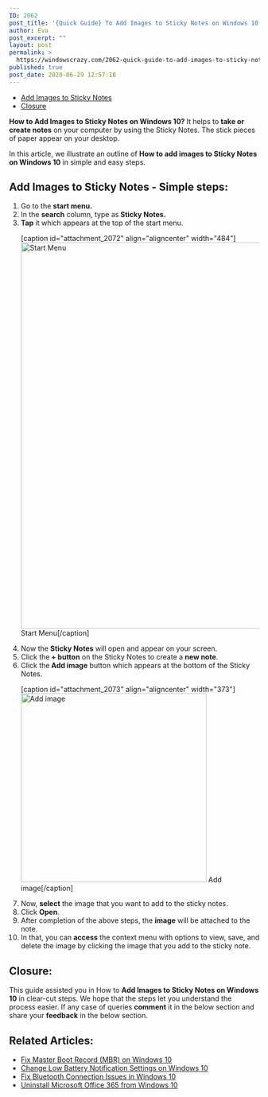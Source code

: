 ```yaml
---
ID: 2062
post_title: '{Quick Guide} To Add Images to Sticky Notes on Windows 10!!'
author: Eva
post_excerpt: ""
layout: post
permalink: >
  https://windowscrazy.com/2062-quick-guide-to-add-images-to-sticky-notes-on-windows-10/
published: true
post_date: 2020-06-29 12:57:18
---
```

<ul class="toc">
 	<li><a href="#1">Add Images to Sticky Notes</a></li>
 	<li><a href="#2">Closure</a></li>
</ul>
<strong><span class="dcap">H</span>ow to Add Images to Sticky Notes on Windows 10? </strong>It helps to <strong>take or create notes</strong> on your computer by using the Sticky Notes. The stick pieces of paper appear on your desktop.

In this article, we illustrate an outline of <strong>How to add images to Sticky Notes on Windows 10</strong> in simple and easy steps.
<h2 id="1">Add Images to Sticky Notes - Simple steps:</h2>
<ol>
 	<li>Go to the <strong>start menu.</strong></li>
 	<li>In the <strong>search</strong> column, type as<strong> Sticky Notes.</strong></li>
 	<li><strong>Tap</strong> it which appears at the top of the start menu.

[caption id="attachment_2072" align="aligncenter" width="484"]<img class="size-full wp-image-2072" src="https://windowscrazy.com/wp-content/uploads/2020/06/explorer_2l8gAAD4kZ.png" alt="Start Menu" width="484" height="777" /> Start Menu[/caption]</li>
 	<li>Now the <strong>Sticky Notes</strong> will open and appear on your screen.</li>
 	<li>Click the<strong> + button</strong> on the Sticky Notes to create a <strong>new note</strong>.</li>
 	<li>Click the<strong> Add image</strong> button which appears at the bottom of the Sticky Notes.

[caption id="attachment_2073" align="aligncenter" width="373"]<img class="size-full wp-image-2073" src="https://windowscrazy.com/wp-content/uploads/2020/06/chrome_8k79ZE0rZ0.png" alt="Add image" width="373" height="380" /> Add image[/caption]</li>
 	<li>Now, <strong>select</strong> the image that you want to add to the sticky notes.</li>
 	<li>Click <strong>Open</strong>.</li>
 	<li>After completion of the above steps, the <strong>image</strong> will be attached to the note.</li>
 	<li>In that, you can <strong>access</strong> the context menu with options to view, save, and delete the image by clicking the image that you add to the sticky note.</li>
</ol>
<h2 id="2">Closure:</h2>
This guide assisted you in How to <strong>Add Images to Sticky Notes on Windows 10</strong> in clear-cut steps. We hope that the steps let you understand the process easier. If any case of queries <strong>comment</strong> it in the below section and share your <strong>feedback</strong> in the below section.
<h2>Related Articles:</h2>
<ul>
 	<li><a href="https://windowscrazy.com/748-quickly-fix-master-boot-record-mbr-on-windows-10/" rel="nofollow">Fix Master Boot Record (MBR) on Windows 10</a></li>
 	<li><a href="https://windowscrazy.com/1512-change-low-battery-notification-settings-on-windows-10/" rel="nofollow">Change Low Battery Notification Settings on Windows 10</a></li>
 	<li><a href="https://windowscrazy.com/1252-fix-bluetooth-connection-issues-in-windows-10-4-easy-fixes/" rel="nofollow">Fix Bluetooth Connection Issues in Windows 10</a></li>
 	<li><a href="https://windowscrazy.com/618-uninstall-microsoft-office-365-from-windows-10-quickly/" rel="nofollow">Uninstall Microsoft Office 365 from Windows 10</a></li>
</ul>